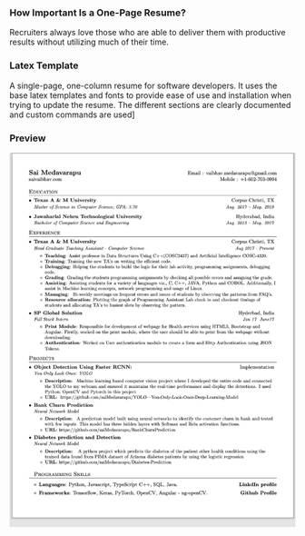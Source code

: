 ### How Important Is a One-Page Resume?
Recruiters always love those who are able to deliver them with productive results without utilizing much of their time.

### Latex Template
A single-page, one-column resume for software developers. It uses the base latex templates and fonts to provide ease of use and installation when trying to update the resume. The different sections are clearly documented and custom commands are used]

### Preview
![Resume Screenshot](/resume.png)

